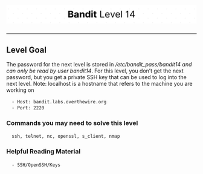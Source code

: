 # ![Bandit Level 14](https://github.com/YunusEmreAlps/Scenarios/blob/master/ctf-bandit/assets/Bandit14.png?raw=true)

---

## Level Goal

The password for the next level is stored in */etc/bandit_pass/bandit14 and can only be read by user bandit14*. For this level, you don’t get the next password, but you get a private SSH key that can be used to log into the next level. Note: localhost is a hostname that refers to the machine you are working on

``` {.sh}
  - Host: bandit.labs.overthewire.org
  - Port: 2220
```

### Commands you may need to solve this level

``` {.sh}
  ssh, telnet, nc, openssl, s_client, nmap
```

### Helpful Reading Material

``` {.sh}
  - SSH/OpenSSH/Keys
```
